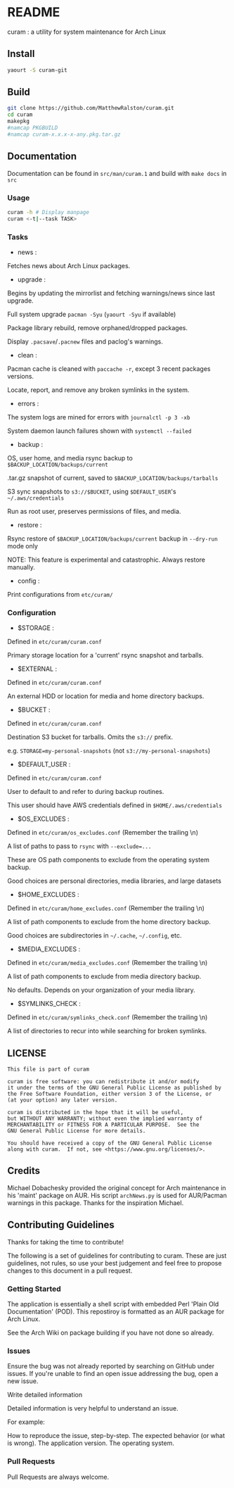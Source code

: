 # README

curam : a utility for system maintenance for Arch Linux

## Install

```bash
yaourt -S curam-git
```


## Build

```bash
git clone https://github.com/MatthewRalston/curam.git
cd curam
makepkg
#namcap PKGBUILD
#namcap curam-x.x.x-x-any.pkg.tar.gz
```

## Documentation

Documentation can be found in `src/man/curam.1` and build with `make docs` in `src` 

### Usage

```bash
curam -h # Display manpage
curam <-t|--task TASK>

```

### Tasks

* news :

Fetches news about Arch Linux packages.

* upgrade :

Begins by updating the mirrorlist and fetching warnings/news since last upgrade. 

Full system upgrade `pacman -Syu` (`yaourt -Syu` if available)

Package library rebuild, remove orphaned/dropped packages.

Display `.pacsave`/`.pacnew` files and paclog's warnings.

* clean :

Pacman cache is cleaned with `paccache -r`, except 3 recent packages versions.

Locate, report, and remove any broken symlinks in the system.

* errors :

The system logs are mined for errors with `journalctl -p 3 -xb`

System daemon launch failures shown with `systemctl --failed`

* backup :

OS, user home, and media rsync backup to `$BACKUP_LOCATION/backups/current`

.tar.gz snapshot of current, saved to `$BACKUP_LOCATION/backups/tarballs`

S3 sync snapshots to `s3://$BUCKET`, using `$DEFAULT_USER`'s `~/.aws/credentials`

Run as root user, preserves permissions of files, and media.

* restore :

Rsync restore of `$BACKUP_LOCATION/backups/current` backup in `--dry-run` mode only

NOTE: This feature is experimental and catastrophic. Always restore manually.

* config :

Print configurations from `etc/curam/`

### Configuration

* $STORAGE :

Defined in `etc/curam/curam.conf`

Primary storage location for a 'current' rsync snapshot and tarballs.

* $EXTERNAL :

Defined in `etc/curam/curam.conf`

An external HDD or location for media and home directory backups.

* $BUCKET :

Defined in `etc/curam/curam.conf`

Destination S3 bucket for tarballs. Omits the `s3://` prefix.

e.g. `STORAGE=my-personal-snapshots` (not `s3://my-personal-snapshots`)

* $DEFAULT_USER :

Defined in `etc/curam/curam.conf`

User to default to and refer to during backup routines.

This user should have AWS credentials defined in `$HOME/.aws/credentials`

* $OS_EXCLUDES :

Defined in `etc/curam/os_excludes.conf` (Remember the trailing \n)

A list of paths to pass to `rsync` with `--exclude=...`

These are OS path components to exclude from the operating system backup.

Good choices are personal directories, media libraries, and large datasets

* $HOME_EXCLUDES :

Defined in `etc/curam/home_excludes.conf` (Remember the trailing \n)

A list of path components to exclude from the home directory backup.

Good choices are subdirectories in `~/.cache`, `~/.config`, etc.

* $MEDIA_EXCLUDES :

Defined in `etc/curam/media_excludes.conf` (Remember the trailing \n)

A list of path components to exclude from media directory backup.

No defaults. Depends on your organization of your media library.

* $SYMLINKS_CHECK :

Defined in `etc/curam/symlinks_check.conf` (Remember the trailing \n)

A list of directories to recur into while searching for broken symlinks.




## LICENSE

    This file is part of curam

    curam is free software: you can redistribute it and/or modify
    it under the terms of the GNU General Public License as published by
    the Free Software Foundation, either version 3 of the License, or
    (at your option) any later version.

    curam is distributed in the hope that it will be useful,
    but WITHOUT ANY WARRANTY; without even the implied warranty of
    MERCHANTABILITY or FITNESS FOR A PARTICULAR PURPOSE.  See the
    GNU General Public License for more details.

    You should have received a copy of the GNU General Public License
    along with curam.  If not, see <https://www.gnu.org/licenses/>.

## Credits

  Michael Dobachesky provided the original concept for Arch maintenance in his 'maint' package on AUR. His script `archNews.py` is used for AUR/Pacman warnings in this package.
  Thanks for the inspiration Michael.
  
## Contributing Guidelines

Thanks for taking the time to contribute!

The following is a set of guidelines for contributing to curam. These are just guidelines, not rules, so use your best judgement and feel free to propose changes to this document in a pull request.

### Getting Started

The application is essentially a shell script with embedded Perl 'Plain Old Documentation' (POD). This repostiroy is formatted as an AUR package for Arch Linux.

See the Arch Wiki on package building if you have not done so already. 

### Issues

Ensure the bug was not already reported by searching on GitHub under issues. If you're unable to find an open issue addressing the bug, open a new issue.

Write detailed information

Detailed information is very helpful to understand an issue.

For example:

How to reproduce the issue, step-by-step.
The expected behavior (or what is wrong).
The application version.
The operating system.

### Pull Requests

Pull Requests are always welcome.
